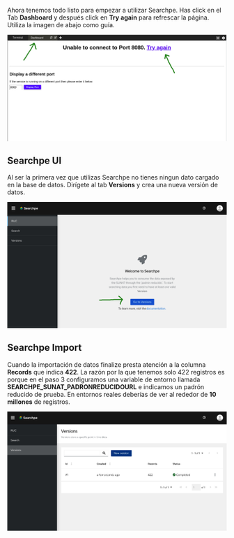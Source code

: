 Ahora tenemos todo listo para empezar a utilizar Searchpe. Has click en el Tab **Dashboard** y después click en **Try again** para refrescar la página. Utiliza la imagen de abajo como guía.

![Katakoda dashboard](./images/dashboard.png)

## Searchpe UI

Al ser la primera vez que utilizas Searchpe no tienes ningun dato cargado en la base de datos. Dirígete al tab **Versions** y crea una nueva versión de datos.

![Katakoda dashboard](./images/searchpe-landing-page.png)

## Searchpe Import

Cuando la importación de datos finalize presta atención a la columna **Records** que indica **422**. La razón por la que tenemos solo 422 registros es porque en el paso 3 configuramos una variable de entorno llamada **SEARCHPE_SUNAT_PADRONREDUCIDOURL** e indicamos un padrón reducido de prueba. En entornos reales deberías de ver al rededor de **10 millones** de registros.

![Katakoda dashboard](./images/searchpe-import-finished.png)
